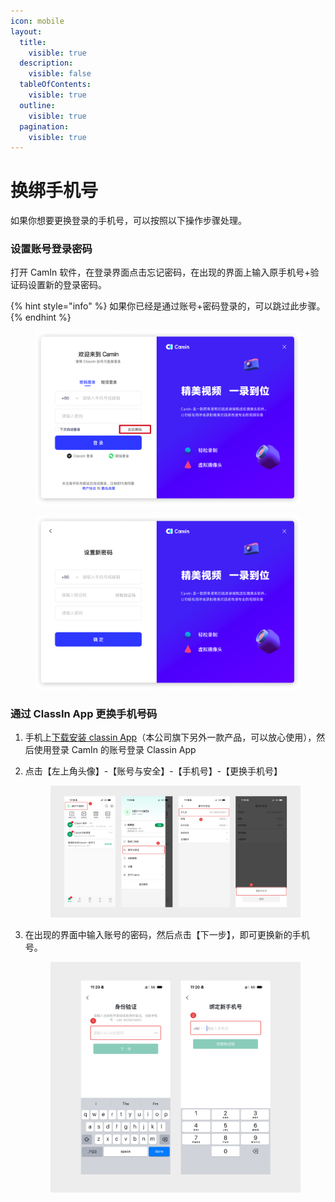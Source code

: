 ```yaml
---
icon: mobile
layout:
  title:
    visible: true
  description:
    visible: false
  tableOfContents:
    visible: true
  outline:
    visible: true
  pagination:
    visible: true
---
```


# 换绑手机号

如果你想要更换登录的手机号，可以按照以下操作步骤处理。

### 设置账号登录密码

打开 CamIn 软件，在登录界面点击忘记密码，在出现的界面上输入原手机号+验证码设置新的登录密码。

{% hint style="info" %}
如果你已经是通过账号+密码登录的，可以跳过此步骤。
{% endhint %}

<figure><img src="../.gitbook/assets/image (1) (1) (1).png" alt=""><figcaption></figcaption></figure>

<figure><img src="../.gitbook/assets/image (1) (1).png" alt=""><figcaption></figcaption></figure>

### 通过 ClassIn App 更换手机号码

1. 手机上[下载安装 classin App](https://www.eeo.cn/cn/download)（本公司旗下另外一款产品，可以放心使用），然后使用登录 CamIn 的账号登录 Classin App
2.  点击【左上角头像】-【账号与安全】-【手机号】-【更换手机号】

    <figure><img src="../.gitbook/assets/Frame 2090052879.png" alt=""><figcaption></figcaption></figure>


3.  在出现的界面中输入账号的密码，然后点击【下一步】，即可更换新的手机号。

    <figure><img src="../.gitbook/assets/操作步骤 2.png" alt=""><figcaption></figcaption></figure>

